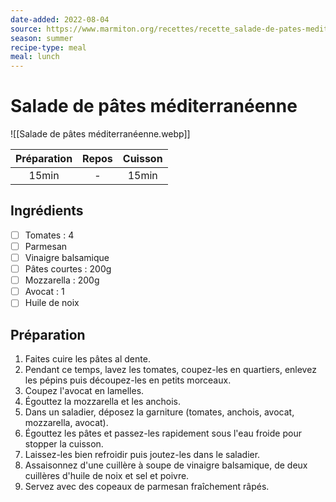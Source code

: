 ```yaml
---
date-added: 2022-08-04
source: https://www.marmiton.org/recettes/recette_salade-de-pates-mediterraneenne_321582.aspx
season: summer
recipe-type: meal
meal: lunch
---
```


# Salade de pâtes méditerranéenne

![[Salade de pâtes méditerranéenne.webp]]

| Préparation | Repos | Cuisson |
|:-----------:|:-----:|:-------:|
|    15min    |   -   |  15min  |

## Ingrédients

- [ ] Tomates : 4
- [ ] Parmesan
- [ ] Vinaigre balsamique
- [ ] Pâtes courtes : 200g
- [ ] Mozzarella : 200g
- [ ] Avocat : 1
- [ ] Huile de noix

## Préparation

1. Faites cuire les pâtes al dente.
2. Pendant ce temps, lavez les tomates, coupez-les en quartiers, enlevez les pépins puis découpez-les en petits morceaux.
3. Coupez l'avocat en lamelles.
4. Égouttez la mozzarella et les anchois.
5. Dans un saladier, déposez la garniture (tomates, anchois, avocat, mozzarella, avocat).
6. Égouttez les pâtes et passez-les rapidement sous l'eau froide pour stopper la cuisson.
7. Laissez-les bien refroidir puis joutez-les dans le saladier.
8. Assaisonnez d'une cuillère à soupe de vinaigre balsamique, de deux cuillères d'huile de noix et sel et poivre.
9. Servez avec des copeaux de parmesan fraîchement râpés.
